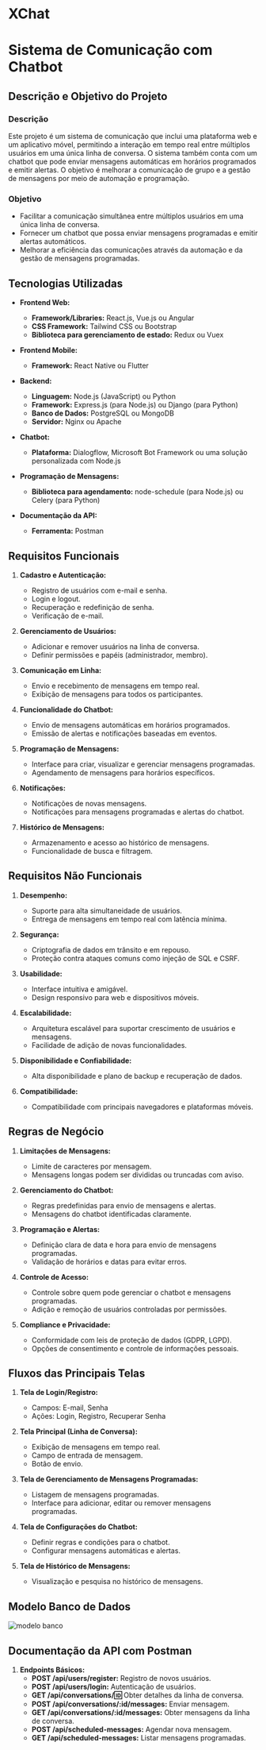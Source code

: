 # XChat

# Sistema de Comunicação com Chatbot

## Descrição e Objetivo do Projeto

### Descrição
Este projeto é um sistema de comunicação que inclui uma plataforma web e um aplicativo móvel, permitindo a interação em tempo real entre múltiplos usuários em uma única linha de conversa. O sistema também conta com um chatbot que pode enviar mensagens automáticas em horários programados e emitir alertas. O objetivo é melhorar a comunicação de grupo e a gestão de mensagens por meio de automação e programação.

### Objetivo
- Facilitar a comunicação simultânea entre múltiplos usuários em uma única linha de conversa.
- Fornecer um chatbot que possa enviar mensagens programadas e emitir alertas automáticos.
- Melhorar a eficiência das comunicações através da automação e da gestão de mensagens programadas.

## Tecnologias Utilizadas

- **Frontend Web:**
  - **Framework/Libraries:** React.js, Vue.js ou Angular
  - **CSS Framework:** Tailwind CSS ou Bootstrap
  - **Biblioteca para gerenciamento de estado:** Redux ou Vuex

- **Frontend Mobile:**
  - **Framework:** React Native ou Flutter

- **Backend:**
  - **Linguagem:** Node.js (JavaScript) ou Python
  - **Framework:** Express.js (para Node.js) ou Django (para Python)
  - **Banco de Dados:** PostgreSQL ou MongoDB
  - **Servidor:** Nginx ou Apache

- **Chatbot:**
  - **Plataforma:** Dialogflow, Microsoft Bot Framework ou uma solução personalizada com Node.js

- **Programação de Mensagens:**
  - **Biblioteca para agendamento:** node-schedule (para Node.js) ou Celery (para Python)

- **Documentação da API:**
  - **Ferramenta:** Postman

## Requisitos Funcionais

1. **Cadastro e Autenticação:**
   - Registro de usuários com e-mail e senha.
   - Login e logout.
   - Recuperação e redefinição de senha.
   - Verificação de e-mail.

2. **Gerenciamento de Usuários:**
   - Adicionar e remover usuários na linha de conversa.
   - Definir permissões e papéis (administrador, membro).

3. **Comunicação em Linha:**
   - Envio e recebimento de mensagens em tempo real.
   - Exibição de mensagens para todos os participantes.

4. **Funcionalidade do Chatbot:**
   - Envio de mensagens automáticas em horários programados.
   - Emissão de alertas e notificações baseadas em eventos.

5. **Programação de Mensagens:**
   - Interface para criar, visualizar e gerenciar mensagens programadas.
   - Agendamento de mensagens para horários específicos.

6. **Notificações:**
   - Notificações de novas mensagens.
   - Notificações para mensagens programadas e alertas do chatbot.

7. **Histórico de Mensagens:**
   - Armazenamento e acesso ao histórico de mensagens.
   - Funcionalidade de busca e filtragem.

## Requisitos Não Funcionais

1. **Desempenho:**
   - Suporte para alta simultaneidade de usuários.
   - Entrega de mensagens em tempo real com latência mínima.

2. **Segurança:**
   - Criptografia de dados em trânsito e em repouso.
   - Proteção contra ataques comuns como injeção de SQL e CSRF.

3. **Usabilidade:**
   - Interface intuitiva e amigável.
   - Design responsivo para web e dispositivos móveis.

4. **Escalabilidade:**
   - Arquitetura escalável para suportar crescimento de usuários e mensagens.
   - Facilidade de adição de novas funcionalidades.

5. **Disponibilidade e Confiabilidade:**
   - Alta disponibilidade e plano de backup e recuperação de dados.

6. **Compatibilidade:**
   - Compatibilidade com principais navegadores e plataformas móveis.

## Regras de Negócio

1. **Limitações de Mensagens:**
   - Limite de caracteres por mensagem.
   - Mensagens longas podem ser divididas ou truncadas com aviso.

2. **Gerenciamento do Chatbot:**
   - Regras predefinidas para envio de mensagens e alertas.
   - Mensagens do chatbot identificadas claramente.

3. **Programação e Alertas:**
   - Definição clara de data e hora para envio de mensagens programadas.
   - Validação de horários e datas para evitar erros.

4. **Controle de Acesso:**
   - Controle sobre quem pode gerenciar o chatbot e mensagens programadas.
   - Adição e remoção de usuários controladas por permissões.

5. **Compliance e Privacidade:**
   - Conformidade com leis de proteção de dados (GDPR, LGPD).
   - Opções de consentimento e controle de informações pessoais.


## Fluxos das Principais Telas

1. **Tela de Login/Registro:**
   - Campos: E-mail, Senha
   - Ações: Login, Registro, Recuperar Senha

2. **Tela Principal (Linha de Conversa):**
   - Exibição de mensagens em tempo real.
   - Campo de entrada de mensagem.
   - Botão de envio.

3. **Tela de Gerenciamento de Mensagens Programadas:**
   - Listagem de mensagens programadas.
   - Interface para adicionar, editar ou remover mensagens programadas.

4. **Tela de Configurações do Chatbot:**
   - Definir regras e condições para o chatbot.
   - Configurar mensagens automáticas e alertas.

5. **Tela de Histórico de Mensagens:**
   - Visualização e pesquisa no histórico de mensagens.

## Modelo Banco de Dados
![modelo banco](images/modelo_banco.jpg)

## Documentação da API com Postman

1. **Endpoints Básicos:**
   - **POST /api/users/register:** Registro de novos usuários.
   - **POST /api/users/login:** Autenticação de usuários.
   - **GET /api/conversations/:id:** Obter detalhes da linha de conversa.
   - **POST /api/conversations/:id/messages:** Enviar mensagem.
   - **GET /api/conversations/:id/messages:** Obter mensagens da linha de conversa.
   - **POST /api/scheduled-messages:** Agendar nova mensagem.
   - **GET /api/scheduled-messages:** Listar mensagens programadas.

